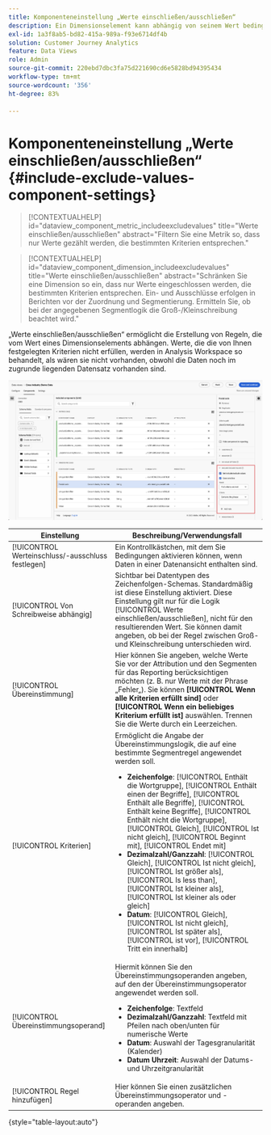 ```yaml
---
title: Komponenteneinstellung „Werte einschließen/ausschließen“
description: Ein Dimensionselement kann abhängig von seinem Wert bedingt ein- oder ausgeschlossen werden.
exl-id: 1a3f8ab5-bd82-415a-989a-f93e6714df4b
solution: Customer Journey Analytics
feature: Data Views
role: Admin
source-git-commit: 220ebd7dbc3fa75d221690cd6e5828bd94395434
workflow-type: tm+mt
source-wordcount: '356'
ht-degree: 83%

---
```


# Komponenteneinstellung „Werte einschließen/ausschließen“ {#include-exclude-values-component-settings}

<!-- markdownlint-disable MD034 -->

>[!CONTEXTUALHELP]
>id="dataview_component_metric_includeexcludevalues"
>title="Werte einschließen/ausschließen"
>abstract="Filtern Sie eine Metrik so, dass nur Werte gezählt werden, die bestimmten Kriterien entsprechen."

<!-- markdownlint-enable MD034 -->

<!-- markdownlint-disable MD034 -->

>[!CONTEXTUALHELP]
>id="dataview_component_dimension_includeexcludevalues"
>title="Werte einschließen/ausschließen"
>abstract="Schränken Sie eine Dimension so ein, dass nur Werte eingeschlossen werden, die bestimmten Kriterien entsprechen. Ein- und Ausschlüsse erfolgen in Berichten vor der Zuordnung und Segmentierung. Ermitteln Sie, ob bei der angegebenen Segmentlogik die Groß-/Kleinschreibung beachtet wird."

<!-- markdownlint-enable MD034 -->

„Werte einschließen/ausschließen“ ermöglicht die Erstellung von Regeln, die vom Wert eines Dimensionselements abhängen. Werte, die die von Ihnen festgelegten Kriterien nicht erfüllen, werden in Analysis Workspace so behandelt, als wären sie nicht vorhanden, obwohl die Daten noch im zugrunde liegenden Datensatz vorhanden sind.

![Datenansichtsfenster mit hervorgehobener Option „Werte einschließen/ausschließen“](../assets/include-exclude.png)

| Einstellung | Beschreibung/Verwendungsfall |
| --- | --- |
| [!UICONTROL Werteinschluss/-ausschluss festlegen] | Ein Kontrollkästchen, mit dem Sie Bedingungen aktivieren können, wenn Daten in einer Datenansicht enthalten sind. |
| [!UICONTROL Von Schreibweise abhängig] | Sichtbar bei Datentypen des Zeichenfolgen-Schemas. Standardmäßig ist diese Einstellung aktiviert. Diese Einstellung gilt nur für die Logik [!UICONTROL Werte einschließen/ausschließen], nicht für den resultierenden Wert. Sie können damit angeben, ob bei der Regel zwischen Groß- und Kleinschreibung unterschieden wird. |
| [!UICONTROL Übereinstimmung] | Hier können Sie angeben, welche Werte Sie vor der Attribution und den Segmenten für das Reporting berücksichtigen möchten (z. B. nur Werte mit der Phrase „Fehler„). Sie können **[!UICONTROL Wenn alle Kriterien erfüllt sind]** oder **[!UICONTROL Wenn ein beliebiges Kriterium erfüllt ist]** auswählen. Trennen Sie die Werte durch ein Leerzeichen. |
| [!UICONTROL Kriterien] | Ermöglicht die Angabe der Übereinstimmungslogik, die auf eine bestimmte Segmentregel angewendet werden soll.<ul><li>**Zeichenfolge**: [!UICONTROL Enthält die Wortgruppe], [!UICONTROL Enthält einen der Begriffe], [!UICONTROL Enthält alle Begriffe], [!UICONTROL Enthält keine Begriffe], [!UICONTROL Enthält nicht die Wortgruppe], [!UICONTROL Gleich], [!UICONTROL Ist nicht gleich], [!UICONTROL Beginnt mit], [!UICONTROL Endet mit]</li><li>**Dezimalzahl/Ganzzahl**: [!UICONTROL Gleich], [!UICONTROL Ist nicht gleich], [!UICONTROL Ist größer als], [!UICONTROL Is less than], [!UICONTROL Ist kleiner als], [!UICONTROL Ist kleiner als oder gleich]</li><li>**Datum**: [!UICONTROL Gleich], [!UICONTROL Ist nicht gleich], [!UICONTROL Ist später als], [!UICONTROL ist vor], [!UICONTROL Tritt ein innerhalb]</li></ul> |
| [!UICONTROL Übereinstimmungsoperand] | Hiermit können Sie den Übereinstimmungsoperanden angeben, auf den der Übereinstimmungsoperator angewendet werden soll.<ul><li>**Zeichenfolge**: Textfeld</li><li>**Dezimalzahl/Ganzzahl**: Textfeld mit Pfeilen nach oben/unten für numerische Werte</li><li>**Datum**: Auswahl der Tagesgranularität (Kalender)</li><li>**Datum Uhrzeit**: Auswahl der Datums- und Uhrzeitgranularität</li></ul> |
| [!UICONTROL Regel hinzufügen] | Hier können Sie einen zusätzlichen Übereinstimmungsoperator und -operanden angeben. |

{style="table-layout:auto"}
